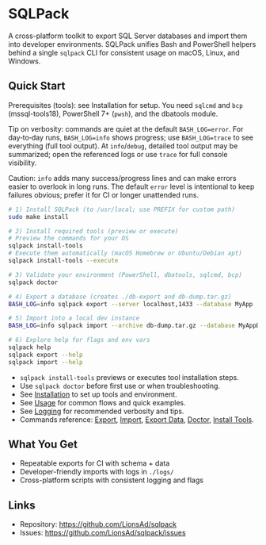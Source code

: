# SQLPack

A cross-platform toolkit to export SQL Server databases and import them into developer environments. SQLPack unifies Bash and PowerShell helpers behind a single `sqlpack` CLI for consistent usage on macOS, Linux, and Windows.

## Quick Start

Prerequisites (tools): see Installation for setup. You need `sqlcmd` and `bcp` (mssql-tools18), PowerShell 7+ (`pwsh`), and the dbatools module.

Tip on verbosity: commands are quiet at the default `BASH_LOG=error`. For day‑to‑day runs, `BASH_LOG=info` shows progress; use `BASH_LOG=trace` to see everything (full tool output). At `info`/`debug`, detailed tool output may be summarized; open the referenced logs or use `trace` for full console visibility.

Caution: `info` adds many success/progress lines and can make errors easier to overlook in long runs. The default `error` level is intentional to keep failures obvious; prefer it for CI or longer unattended runs.

```bash
# 1) Install SQLPack (to /usr/local; use PREFIX for custom path)
sudo make install

# 2) Install required tools (preview or execute)
# Preview the commands for your OS
sqlpack install-tools
# Execute them automatically (macOS Homebrew or Ubuntu/Debian apt)
sqlpack install-tools --execute

# 3) Validate your environment (PowerShell, dbatools, sqlcmd, bcp)
sqlpack doctor

# 4) Export a database (creates ./db-export and db-dump.tar.gz)
BASH_LOG=info sqlpack export --server localhost,1433 --database MyApp

# 5) Import into a local dev instance
BASH_LOG=info sqlpack import --archive db-dump.tar.gz --database MyAppDev

# 6) Explore help for flags and env vars
sqlpack help
sqlpack export --help
sqlpack import --help
```

- `sqlpack install-tools` previews or executes tool installation steps.
- Use `sqlpack doctor` before first use or when troubleshooting.
- See [Installation](install.md) to set up tools and environment.
- See [Usage](usage.md) for common flows and quick examples.
- See [Logging](logging.md) for recommended verbosity and tips.
- Commands reference: [Export](commands/export.md), [Import](commands/import.md), [Export Data](commands/export-data.md), [Doctor](commands/doctor.md), [Install Tools](commands/install-tools.md).

## What You Get
- Repeatable exports for CI with schema + data
- Developer-friendly imports with logs in `./logs/`
- Cross-platform scripts with consistent logging and flags

## Links
- Repository: https://github.com/LionsAd/sqlpack
- Issues: https://github.com/LionsAd/sqlpack/issues
